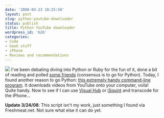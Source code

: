 ```yaml
---
date: '2008-03-23 10:25:58'
layout: post
slug: python-youtube-downloader
status: publish
title: Python YouTube downloader
wordpress_id: '626'
categories:
- Code
- Geek stuff
- iPhone
- Reviews and recommendations
---
```


![](http://www.phfactor.net/wp-pics/python-logo.gif)
I've been debating diving into Python or Ruby for the fun of it, done a bit of reading and polled [some friends](http://www.dr-chuck.com/csev-blog/) (consensus is to go for Python). Today, I found another reason to go Python: [this extremely handy command-line program](http://www.arrakis.es/~rggi3/youtube-dl/). It downloads videos from YouTube onto your computer, voila! Quite handy. Now to see if I can use [Visual Hub](http://www.techspansion.com/visualhub/) or [iSquint](http://www.isquint.org/) and transcode for the iPhone...

**Update 3/24/08**: This script isn't my work, just something I found via Freshmeat.net. Not sure what else it can do yet.

